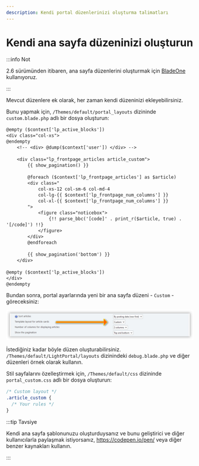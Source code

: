 ```yaml
---
description: Kendi portal düzenlerinizi oluşturma talimatları
---
```


# Kendi ana sayfa düzeninizi oluşturun

:::info Not

2.6 sürümünden itibaren, ana sayfa düzenlerini oluşturmak için [BladeOne](https://github.com/EFTEC/BladeOne) kullanıyoruz.

:::

Mevcut düzenlere ek olarak, her zaman kendi düzeninizi ekleyebilirsiniz.

Bunu yapmak için, `/Themes/default/portal_layouts` dizininde `custom.blade.php` adlı bir dosya oluşturun:

```php:line-numbers {9}
@empty ($context['lp_active_blocks'])
<div class="col-xs">
@endempty
	<!-- <div> @dump($context['user']) </div> -->

	<div class="lp_frontpage_articles article_custom">
		{{ show_pagination() }}

		@foreach ($context['lp_frontpage_articles'] as $article)
		<div class="
			col-xs-12 col-sm-6 col-md-4
			col-lg-{{ $context['lp_frontpage_num_columns'] }}
			col-xl-{{ $context['lp_frontpage_num_columns'] }}
		">
			<figure class="noticebox">
				{!! parse_bbc('[code]' . print_r($article, true) . '[/code]') !!}
			</figure>
		</div>
		@endforeach

		{{ show_pagination('bottom') }}
	</div>

@empty ($context['lp_active_blocks'])
</div>
@endempty
```

Bundan sonra, portal ayarlarında yeni bir ana sayfa düzeni - `Custom` - göreceksiniz:

![Select custom template](set_custom_template.png)

İstediğiniz kadar böyle düzen oluşturabilirsiniz. `/Themes/default/LightPortal/layouts` dizinindeki `debug.blade.php` ve diğer düzenleri örnek olarak kullanın.

Stil sayfalarını özelleştirmek için, `/Themes/default/css` dizininde `portal_custom.css` adlı bir dosya oluşturun:

```css {3}
/* Custom layout */
.article_custom {
  /* Your rules */
}
```

:::tip Tavsiye

Kendi ana sayfa şablonunuzu oluşturduysanız ve bunu geliştirici ve diğer kullanıcılarla paylaşmak istiyorsanız, https://codepen.io/pen/ veya diğer benzer kaynakları kullanın.

:::
